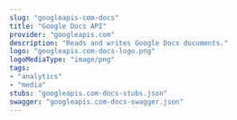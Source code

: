 ```yaml
---
slug: "googleapis-com-docs"
title: "Google Docs API"
provider: "googleapis.com"
description: "Reads and writes Google Docs documents."
logo: "googleapis.com-docs-logo.png"
logoMediaType: "image/png"
tags:
- "analytics"
- "media"
stubs: "googleapis.com-docs-stubs.json"
swagger: "googleapis.com-docs-swagger.json"
---
```

